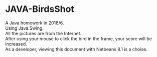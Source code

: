 # JAVA-BirdsShot
A Java homework in 2018/6.<br>
Using Java.Swing.<br>
All the pictures are from the Internet.<br>
After using your mouse to click the bird in the frame, your score will be increased.<br>
As a developer, viewing this document with Netbeans 8.1 is a choise.
